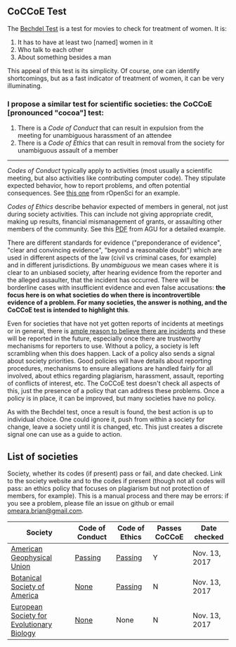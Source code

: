 ## CoCCoE Test

The [Bechdel Test](https://bechdeltest.com) is a test for movies to check for treatment of women. It is:

1. It has to have at least two [named] women in it
2. Who talk to each other
3. About something besides a man

This appeal of this test is its simplicity. Of course, one can identify shortcomings, but as a fast indicator of treatment of women, it can be very illuminating.

### I propose a similar test for scientific societies: the **CoCCoE** [pronounced "cocoa"] test:

1. There is a *Code of Conduct* that can result in expulsion from the meeting for unambiguous harassment of an attendee
2. There is a *Code of Ethics* that can result in removal from the society for unambiguous assault of a member

-------------------

*Codes of Conduct* typically apply to activities (most usually a scientific meeting, but also activities like contributing computer code). They stipulate expected behavior, how to report problems, and often potential consequences. See [this one](http://unconf17.ropensci.org/coc.html) from rOpenSci for an example.

*Codes of Ethics* describe behavior expected of members in general, not just during society activities. This can include not giving appropriate credit, making up results, financial mismanagement of grants, or assaulting other members of the community. See this [PDF](https://ethics.agu.org/files/2013/03/Scientific-Integrity-and-Professional-Ethics.pdf) from AGU for a detailed example.

There are different standards for evidence ("preponderance of evidence", "clear and convincing evidence", "beyond a reasonable doubt") which are used in different aspects of the law (civil vs criminal cases, for example) and in different jurisdictions. By *unambiguous* we mean cases where it is clear to an unbiased society, after hearing evidence from the reporter and the alleged assaulter, that the incident has occurred. There will be borderline cases with insufficient evidence and even false accusations: **the focus here is on what societies do when there is incontrovertible evidence of a problem. For many societies, the answer is nothing, and the CoCCoE test is intended to highlight this**.

Even for societies that have not yet gotten reports of incidents at meetings or in general, there is [ample reason to believe there are incidents](https://harassment.agu.org) and these will be reported in the future, especially once there are trustworthy mechanisms for reporters to use. Without a policy, a society is left scrambling when this does happen. Lack of a policy also sends a signal about society priorities. Good policies will have details about reporting procedures, mechanisms to ensure allegations are handled fairly for all involved, about ethics regarding plagiarism, harassment, assault, reporting of conflicts of interest, etc. The  CoCCoE test doesn't check all aspects of this, just the presence of a policy that can address these problems. Once a policy is in place, it can be improved, but many societies have no policy.

As with the Bechdel test, once a result is found, the best action is up to individual choice. One could ignore it, push from within a society for change, leave a society until it is changed, etc. This just creates a discrete signal one can use as a guide to action.

## List of societies

Society, whether its codes (if present) pass or fail, and date checked. Link to the society website and to the codes if present (though not all codes will pass: an ethics policy that focuses on plagiarism but not protection of members, for example). This is a manual process and there may be errors: if you see a problem, please file an issue on github or email omeara.brian@gmail.com.

| Society                                                      | Code of Conduct                                                           | Code of Ethics                                      | Passes CoCCoE | Date checked  |
| ------------------------------------------------------------ | ------------------------------------------------------------------------- | --------------------------------------------------- | ------------- | ------------- |
| [American Geophysical Union](https://sites.agu.org)          | [Passing](https://fallmeeting.agu.org/2016/agu-meetings-code-of-conduct/) | [Passing](https://ethics.agu.org)                   | Y             | Nov. 13, 2017 |
| [Botanical Society of America](https://www.botany.org)       | [None](http://2017.botanyconference.org)                           | [Passing](https://botany.org/governance/ethics.php) | N             | Nov. 13, 2017 |
| [European Society for Evolutionary Biology](http://eseb.org) | [None](http://eseb2019.fi)                                                                      | None                                                | N             | Nov. 13, 2017              |
